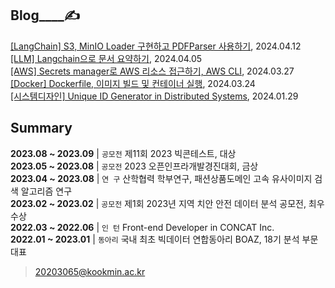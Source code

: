 
Blog____✍️  
---

[[LangChain] S3, MinIO Loader 구현하고 PDFParser 사용하기](https://noooey.tistory.com/82), 2024.04.12 <br/> 
[[LLM] Langchain으로 문서 요약하기](https://noooey.tistory.com/81), 2024.04.05 <br/> 
[[AWS] Secrets manager로 AWS 리소스 접근하기, AWS CLI](https://noooey.tistory.com/80), 2024.03.27 <br/> 
[[Docker] Dockerfile, 이미지 빌드 및 컨테이너 실행](https://noooey.tistory.com/79), 2024.03.24 <br/> 
[[시스템디자인] Unique ID Generator in Distributed Systems](https://noooey.tistory.com/76), 2024.01.29 <br/> 


Summary  
---
**2023.08 ~ 2023.09** | `공모전`  제11회 2023 빅콘테스트, 대상  
**2023.05 ~ 2023.08** | `공모전`  2023 오픈인프라개발경진대회, 금상  
**2023.04 ~ 2023.08** | `연 구`  산학협력 학부연구,  패션상품도메인 고속 유사이미지 검색 알고리즘 연구  
**2023.02 ~ 2023.02** | `공모전`  제1회 2023년 지역 치안 안전 데이터 분석 공모전, 최우수상  
**2022.03 ~ 2022.06** | `인 턴`  Front-end Developer in CONCAT Inc.  
**2022.01 ~ 2023.01** | `동아리` 국내 최초 빅데이터 연합동아리 BOAZ, 18기 분석 부문 대표

> 20203065@kookmin.ac.kr